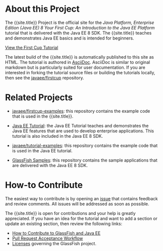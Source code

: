 # About this Project

The {{site.title}} Project is the official site for the _Java Platform, Enterprise Edition (Java EE) 8
Your First Cup: An Introduction to the Java EE Platform_ tutorial that is delivered with the Java EE 8 SDK. The
{{site.title}} teaches and demonstrates Java EE basics and is intended for beginners.

[View the First Cup Tutorial](toc.html)


The latest build of the {{site.title}} is automatically published to this site as HTML. The tutorial is authored in
[AsciiDoc](http://asciidoc.org/). AsciiDoc is similar to original markdown but is particularly suited for user
documentation. If you are interested in forking the tutorial source files or building the tutorials locally, then see
the [javaee/firstcup](https://github.com/javaee/firstcup) repository.

# Related Projects

* [javaee/firstcup-examples](https://github.com/javaee/firstcup-examples): this repository contains the example code that
is used in the {{site.title}}.

* [Java EE Tutorial](https://javaee.github.io/tutorial/): the Java EE Tutorial teaches and demonstrates the Java
EE features that are used to develop enterprise applications. This tutorial is also included in the Java EE 8 SDK.

* [javaee/tutorial-examples](https://github.com/javaee/tutorial-examples): this repository contains the example code that
is used in the Java EE tutorial.

* [GlassFish Samples](https://github.com/javaee/glassfish-samples): this repository contains the sample applications
that are delivered with the Java EE 8 SDK.


# How-to Contribute
The easiest way to contribute is by opening an [issue](https://github.com/javaee/firstcup/issues)  that contains
feedback and review comments. All issues will be addressed as soon as possible.


The {{site.title}} is open for contributions and your help is greatly appreciated. If you have an idea for the
tutorial and want to add a section or update an existing section, then review the following links:

* [How to Contribute to GlassFish and Java EE](https://javaee.github.io/glassfish/how-to-contribute)
* [Pull Request Acceptance Workflow](https://javaee.github.io/glassfish/pr_workflow)
* [Licenses](https://javaee.github.io/glassfish/LICENSE) governing the GlassFish project.
